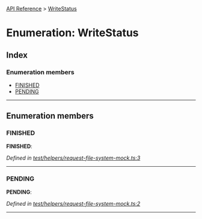 [API Reference](../README.md) > [WriteStatus](../enums/writestatus.md)

# Enumeration: WriteStatus

## Index

### Enumeration members

* [FINISHED](writestatus.md#finished)
* [PENDING](writestatus.md#pending)

---

## Enumeration members

<a id="finished"></a>

###  FINISHED

**FINISHED**: 

*Defined in [test/helpers/request-file-system-mock.ts:3](https://github.com/repux/repux-lib/blob/dcfa8fe/test/helpers/request-file-system-mock.ts#L3)*

___
<a id="pending"></a>

###  PENDING

**PENDING**: 

*Defined in [test/helpers/request-file-system-mock.ts:2](https://github.com/repux/repux-lib/blob/dcfa8fe/test/helpers/request-file-system-mock.ts#L2)*

___

